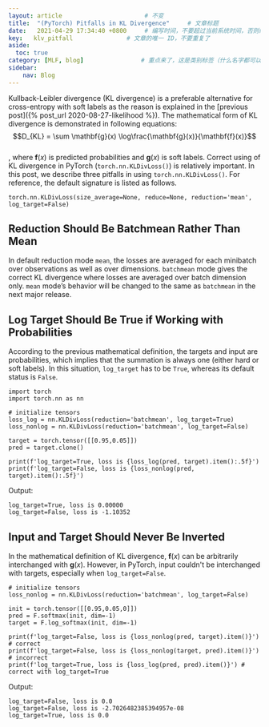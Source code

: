```yaml
---
layout: article                       # 不变
title:  "(PyTorch) Pitfalls in KL Divergence"     # 文章标题
date:   2021-04-29 17:34:40 +0800     # 编写时间，不要超过当前系统时间，否则编译不通过
key:   klv_pitfall               # 文章的唯一 ID，不要重复了
aside:
  toc: true
category: [MLF, blog]                # 重点来了，这是类别标签（什么名字都可以，别和其他标签重了）
sidebar:
    nav: Blog
---
```

Kullback-Leibler divergence (KL divergence) is a preferable alternative for cross-entropy with soft labels as the reason is explained in the [previous post]({% post_url 2020-08-27-likelihood %}). The mathematical form of KL divergence is demonstrated in following equations:  
$$D_{KL} = \sum \mathbf{g}(x) \log\frac{\mathbf{g}(x)}{\mathbf{f}(x)}$$  
, where $\mathbf{f}(x)$ is predicted probabilities and $\mathbf{g}(x)$ is soft labels. Correct using of KL divergence in PyTorch (```torch.nn.KLDivLoss()```) is relatively important. In this post, we describe three pitfalls in using ```torch.nn.KLDivLoss()```.
For reference, the default signature is listed as follows.

```torch.nn.KLDivLoss(size_average=None, reduce=None, reduction='mean', log_target=False)```

## Reduction Should Be Batchmean Rather Than Mean ##
In default reduction mode ```mean```, the losses are averaged for each minibatch over observations as well as over dimensions. ```batchmean``` mode gives the correct KL divergence where losses are averaged over batch dimension only. ```mean``` mode’s behavior will be changed to the same as ```batchmean``` in the next major release.

## Log Target Should Be True if Working with Probabilities ##
According to the previous mathematical definition, the targets and input are probabilities, which implies that the summation is always one (either hard or soft labels). In this situation, ```log_target``` has to be ```True```, whereas its default status is ```False```.

```
import torch
import torch.nn as nn

# initialize tensors
loss_log = nn.KLDivLoss(reduction='batchmean', log_target=True)
loss_nonlog = nn.KLDivLoss(reduction='batchmean', log_target=False)

target = torch.tensor([[0.95,0.05]])
pred = target.clone()

print(f'log_target=True, loss is {loss_log(pred, target).item():.5f}')
print(f'log_target=False, loss is {loss_nonlog(pred, target).item():.5f}')
```

Output:

```
log_target=True, loss is 0.00000
log_target=False, loss is -1.10352
```

## Input and Target Should Never Be Inverted ##
In the mathematical definition of KL divergence, $\mathbf{f}(x)$ can be arbitrarily interchanged with $\mathbf{g}(x)$. However, in PyTorch, input couldn't be interchanged with targets, especially when ```log_target=False```.

```
# initialize tensors
loss_nonlog = nn.KLDivLoss(reduction='batchmean', log_target=False)

init = torch.tensor([[0.95,0.05,0]])
pred = F.softmax(init, dim=-1)
target = F.log_softmax(init, dim=-1)

print(f'log_target=False, loss is {loss_nonlog(pred, target).item()}') # correct
print(f'log_target=False, loss is {loss_nonlog(target, pred).item()}') # incorrect
print(f'log_target=True, loss is {loss_log(pred, pred).item()}') # correct with log_target=True
```

Output:
```
log_target=False, loss is 0.0
log_target=False, loss is -2.7026482385394957e-08
log_target=True, loss is 0.0
```


